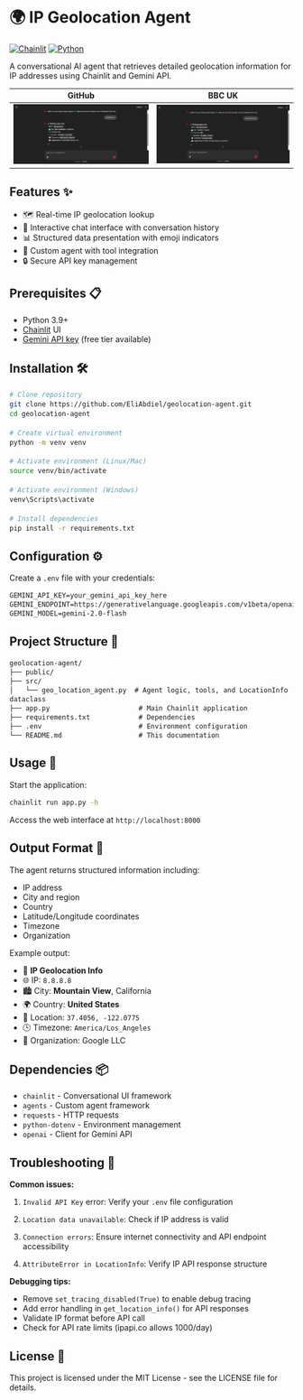 # 🌍 IP Geolocation Agent

[![Chainlit](https://img.shields.io/badge/Chainlit-Chat%20UI-blue)](https://chainlit.io)
[![Python](https://img.shields.io/badge/Python-3.9%2B-blue)](https://python.org)

A conversational AI agent that retrieves detailed geolocation information for IP addresses using Chainlit and Gemini API.

| GitHub | BBC UK |
|----------------|---------------|
| <img src="public/assistant-github.png" width="300"> | <img src="public/assistant-uk.png" width="300"> |

## Features ✨
- 🗺️ Real-time IP geolocation lookup
- 💬 Interactive chat interface with conversation history
- 📊 Structured data presentation with emoji indicators
- 🧠 Custom agent with tool integration
- 🔒 Secure API key management

## Prerequisites 📋
- Python 3.9+
- [Chainlit](https://chainlit.io) UI
- [Gemini API key](https://aistudio.google.com/app/apikey) (free tier available)

## Installation 🛠️

```bash
# Clone repository
git clone https://github.com/EliAbdiel/geolocation-agent.git
cd geolocation-agent

# Create virtual environment
python -m venv venv

# Activate environment (Linux/Mac)
source venv/bin/activate

# Activate environment (Windows)
venv\Scripts\activate

# Install dependencies
pip install -r requirements.txt
```

## Configuration ⚙️

Create a `.env` file with your credentials:

```
GEMINI_API_KEY=your_gemini_api_key_here
GEMINI_ENDPOINT=https://generativelanguage.googleapis.com/v1beta/openai/
GEMINI_MODEL=gemini-2.0-flash
```

## Project Structure 📂

```
geolocation-agent/
├── public/
├── src/
│   └── geo_location_agent.py  # Agent logic, tools, and LocationInfo dataclass
├── app.py                      # Main Chainlit application
├── requirements.txt            # Dependencies
├── .env                        # Environment configuration
└── README.md                   # This documentation
```

## Usage 🚀

Start the application:

```bash
chainlit run app.py -h
```

Access the web interface at `http://localhost:8000`

## Output Format 📄

The agent returns structured information including:

- IP address
- City and region
- Country
- Latitude/Longitude coordinates
- Timezone
- Organization

Example output:

- 📡 **IP Geolocation Info**
- 🌐 IP: `8.8.8.8`
- 🏙 City: **Mountain View**, California
- 🌍 Country: **United States**
- 📍 Location: `37.4056, -122.0775`
- 🕒 Timezone: `America/Los_Angeles`
- 🏢 Organization: Google LLC

## Dependencies 📦

- `chainlit` - Conversational UI framework
- `agents` - Custom agent framework
- `requests` - HTTP requests
- `python-dotenv` - Environment management
- `openai` - Client for Gemini API

## Troubleshooting 🐞

**Common issues:**

1. `Invalid API Key` error: Verify your `.env` file configuration

2. `Location data unavailable`: Check if IP address is valid

3. `Connection errors`: Ensure internet connectivity and API endpoint accessibility
4. `AttributeError in LocationInfo`: Verify IP API response structure

**Debugging tips:**

- Remove `set_tracing_disabled(True)` to enable debug tracing
- Add error handling in `get_location_info()` for API responses
- Validate IP format before API call
- Check for API rate limits (ipapi.co allows 1000/day)

## License 📄

This project is licensed under the MIT License - see the LICENSE file for details.